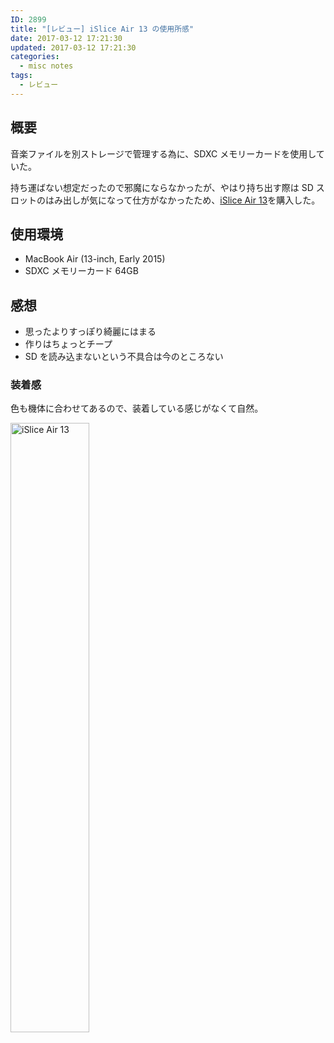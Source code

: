 ```yaml
---
ID: 2899
title: "[レビュー] iSlice Air 13 の使用所感"
date: 2017-03-12 17:21:30
updated: 2017-03-12 17:21:30
categories:
  - misc notes
tags:
  - レビュー
---
```


<!--more-->

## 概要

音楽ファイルを別ストレージで管理する為に、SDXC メモリーカードを使用していた。

持ち運ばない想定だったので邪魔にならなかったが、やはり持ち出す際は SD スロットのはみ出しが気になって仕方がなかったため、[iSlice Air 13](https://www.amazon.co.jp/exec/obidos/ASIN/B00TTFOFEO/chafuso-22/ref=nosim/)を購入した。

## 使用環境

- MacBook Air (13-inch, Early 2015)
- SDXC メモリーカード 64GB

## 感想

- 思ったよりすっぽり綺麗にはまる
- 作りはちょっとチープ
- SD を読み込まないという不具合は今のところない

### 装着感

色も機体に合わせてあるので、装着している感じがなくて自然。

<img alt="iSlice Air 13" src="https://i.imgur.com/C7Vm3Nh.jpg" width="50%">
